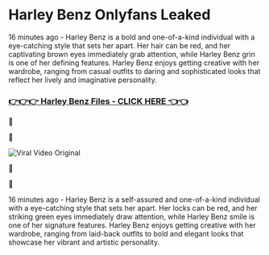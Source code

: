 # Harley Benz Onlyfans Leaked

<p>16 minutes ago - Harley Benz is a bold and one-of-a-kind individual with a eye-catching style that sets her apart. Her hair can be red, and her captivating brown eyes immediately grab attention, while Harley Benz grin is one of her defining features. Harley Benz enjoys getting creative with her wardrobe, ranging from casual outfits to daring and sophisticated looks that reflect her lively and imaginative personality.</p><p>
<h3><a href="https://fansleaks.com-getfree.pro/harley-benz" rel="nofollow">👉👉👉 Harley Benz Files - CLICK HERE 👈👈</a></h3>
<p>🔻</p>
<p>🔻</p> <p>
<a href="https://fansleaks.com-getfree.pro/harley-benz" rel="nofollow"><img src="https://i.imgur.com/0ZbtXZ5.gif" alt="Viral Video Original" style="max-width: 100%; display: inline-block;" data-target="animated-image.originalImage"></a>
<p>🔻</p>
<p>🔻</p> <p>16 minutes ago - Harley Benz is a self-assured and one-of-a-kind individual with a eye-catching style that sets her apart. Her locks can be red, and her striking green eyes immediately draw attention, while Harley Benz smile is one of her signature features. Harley Benz enjoys getting creative with her wardrobe, ranging from laid-back outfits to bold and elegant looks that showcase her vibrant and artistic personality.</p>